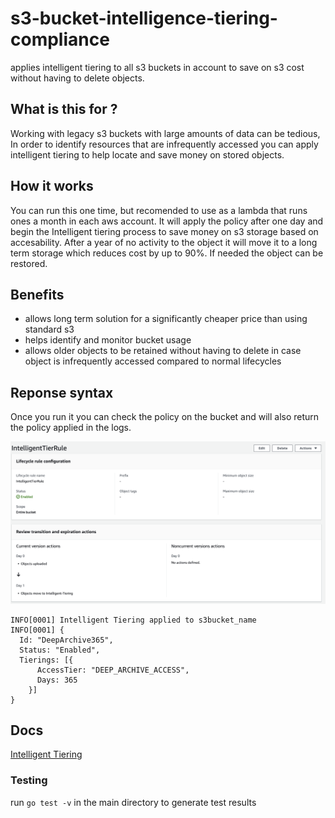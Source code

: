 # s3-bucket-intelligence-tiering-compliance
applies intelligent tiering to all s3 buckets in account to save on s3 cost without having to delete objects.

## What is this for ?
Working with legacy s3 buckets with large amounts of data can be tedious, In order to identify resources that are infrequently accessed you can apply intelligent tiering to help locate and save money on stored objects.

## How it works
You can run this one time, but recomended to use as a lambda that runs ones a month in each aws account. It will apply the policy after one day and begin the Intelligent tiering process to save money on s3 storage based on accesability. After a year of no activity to the object it will move it to a long term storage which reduces cost by up to 90%. If needed the object can be restored.

## Benefits

- allows long term solution for a significantly cheaper price than using standard s3
- helps identify and monitor bucket usage
- allows older objects to be retained without having to delete in case object is infrequently accessed compared to normal lifecycles

## Reponse syntax
Once you run it you can check the policy on the bucket and will also return the policy applied in the logs.

![example bucket](assets/policy.png)

```
INFO[0001] Intelligent Tiering applied to s3bucket_name
INFO[0001] {
  Id: "DeepArchive365",
  Status: "Enabled",
  Tierings: [{
      AccessTier: "DEEP_ARCHIVE_ACCESS",
      Days: 365
    }]
}
```

## Docs
[Intelligent Tiering](https://aws.amazon.com/s3/storage-classes/intelligent-tiering/)

### Testing

run `go test -v` in the main directory to generate test results
